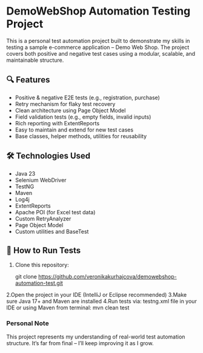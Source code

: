 # DemoWebShop Automation Testing Project
This is a personal test automation project built to demonstrate my skills in testing a sample e-commerce application – Demo Web Shop. The project covers both positive and negative test cases using a modular, scalable, and maintainable structure.

## 🔍 Features

- Positive & negative E2E tests (e.g., registration, purchase)
- Retry mechanism for flaky test recovery
- Clean architecture using Page Object Model
- Field validation tests (e.g., empty fields, invalid inputs)
- Rich reporting with ExtentReports
- Easy to maintain and extend for new test cases
- Base classes, helper methods, utilities for reusability

## 🛠 Technologies Used

- Java 23
- Selenium WebDriver
- TestNG
- Maven
- Log4j
- ExtentReports
- Apache POI (for Excel test data)
- Custom RetryAnalyzer
- Page Object Model
- Custom utilities and BaseTest

## 🚀 How to Run Tests

1. Clone this repository:
   
   git clone https://github.com/veronikakurhajcova/demowebshop-automation-test.git
   
2.Open the project in your IDE (IntelliJ or Eclipse recommended)
3.Make sure Java 17+ and Maven are installed
4.Run tests via:
  testng.xml file in your IDE
  or using Maven from terminal:
  mvn clean test

### Personal Note
This project represents my understanding of real-world test automation structure. It’s far from final – I’ll keep improving it as I grow.

